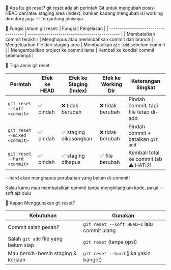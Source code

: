 <!-- ! GIT REASET -->

🔁 Apa Itu git reset?
git reset adalah perintah Git untuk mengubah posisi HEAD dan/atau staging area (index), bahkan kadang mengubah isi working directory juga — tergantung jenisnya.

🔧 Fungsi Umum git reset:
| Fungsi                               | Penjelasan                                    |
| ------------------------------------ | --------------------------------------------- |
| Membatalkan commit terakhir          | Menghapus atau memindahkan commit dari branch |
| Mengeluarkan file dari staging area  | Membatalkan `git add` sebelum commit          |
| Mengembalikan project ke commit lama | Kembali ke kondisi commit sebelumnya          |


🧠 Tiga Jenis git reset

| Perintah                     | Efek ke HEAD | Efek ke Staging (Index) | Efek ke Working Dir | Keterangan Singkat                    |
| ---------------------------- | ------------ | ----------------------- | ------------------- | ------------------------------------- |
| `git reset --soft <commit>`  | ✅ pindah     | ❌ tidak berubah         | ❌ tidak berubah     | Pindah commit, tapi file tetap di-add |
| `git reset --mixed <commit>` | ✅ pindah     | ✅ staging dikosongkan   | ❌ tidak berubah     | Pindah commit + batalkan `git add`    |
| `git reset --hard <commit>`  | ✅ pindah     | ✅ staging dihapus       | ✅ file berubah      | Kembali total ke commit tsb ⚠️ HATI2! |


<!--! ⚠️ PERINGATAN -->

--hard akan menghapus perubahan yang belum di-commit!

Kalau kamu mau membatalkan commit tanpa menghilangkan kode, pakai --soft aja dulu



🎯 Kapan Menggunakan git reset?

| Kebutuhan                            | Gunakan                                     |
| ------------------------------------ | ------------------------------------------- |
| Commit salah pesan?                  | `git reset --soft HEAD~1` lalu commit ulang |
| Salah `git add` file yang belum siap | `git reset` (tanpa opsi)                    |
| Mau bersih-bersih staging & kerjaan  | `git reset --hard` (jika yakin banget)      |
